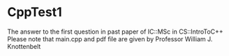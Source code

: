 # CppTest1
The answer to the first question in past paper of IC::MSc in CS::IntroToC++
Please note that main.cpp and pdf file are given by Professor William J. Knottenbelt
